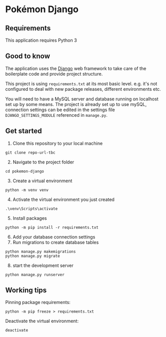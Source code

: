# Pokémon Django

## Requirements

This application requires Python 3 

## Good to know

The application uses the [Django](https://www.djangoproject.com) web framework to take care of the boilerplate code and 
provide project structure.

This project is using `requirements.txt` at its most basic level. e.g. it's not configured to deal with new package releases, 
different environments etc.

You will need to have a MySQL server and database running on localhost set up by some means. 
The project is already set up to use mySQL, connection settings can be edited in the settings file `DJANGO_SETTINGS_MODULE` 
referenced in `manage.py`.

## Get started

1. Clone this repository to your local machine
```commandline
git clone repo-url-tbc
```
2. Navigate to the project folder
```commandline
cd pokemon-django
```
3. Create a virtual environment
```commandline
python -m venv venv
```
4. Activate the virtual environment you just created
```commandline
.\venv\Scripts\activate
```
5. Install packages
```commandline
python -m pip install -r requirements.txt
```
6. Add your database connection settings
7. Run migrations to create database tables
```commandline
python manage.py makemigrations
python manage.py migrate
```
8. start the development server
```commandline
python manage.py runserver
```

## Working tips

Pinning package requirements:
```commandline
python -m pip freeze > requirements.txt
```

Deactivate the virtual environment:
```commandline
deactivate
```


